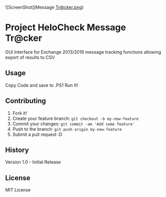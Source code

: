 ![ScreenShot](Message Tr@cker.png)

# Project HeloCheck Message Tr@cker

GUI Interface for Exchange 2013/2016 message tracking functions allowing export of results to CSV

## Usage

Copy Code and save to .PS1 
Run It! 

## Contributing

1. Fork it!
2. Create your feature branch: `git checkout -b my-new-feature`
3. Commit your changes: `git commit -am 'Add some feature'`
4. Push to the branch: `git push origin my-new-feature`
5. Submit a pull request :D

## History

Version 1.0 - Initial Release

## License

MIT License
